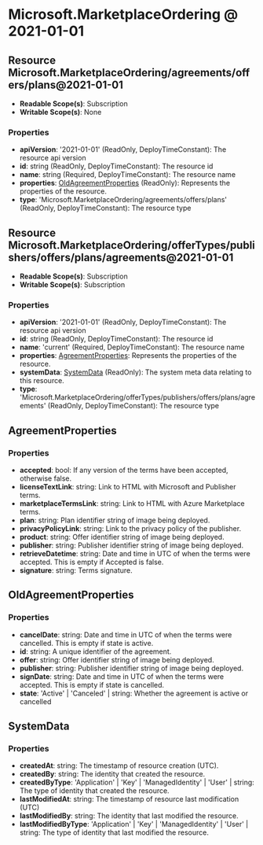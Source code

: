 # Microsoft.MarketplaceOrdering @ 2021-01-01

## Resource Microsoft.MarketplaceOrdering/agreements/offers/plans@2021-01-01
* **Readable Scope(s)**: Subscription
* **Writable Scope(s)**: None
### Properties
* **apiVersion**: '2021-01-01' (ReadOnly, DeployTimeConstant): The resource api version
* **id**: string (ReadOnly, DeployTimeConstant): The resource id
* **name**: string (Required, DeployTimeConstant): The resource name
* **properties**: [OldAgreementProperties](#oldagreementproperties) (ReadOnly): Represents the properties of the resource.
* **type**: 'Microsoft.MarketplaceOrdering/agreements/offers/plans' (ReadOnly, DeployTimeConstant): The resource type

## Resource Microsoft.MarketplaceOrdering/offerTypes/publishers/offers/plans/agreements@2021-01-01
* **Readable Scope(s)**: Subscription
* **Writable Scope(s)**: Subscription
### Properties
* **apiVersion**: '2021-01-01' (ReadOnly, DeployTimeConstant): The resource api version
* **id**: string (ReadOnly, DeployTimeConstant): The resource id
* **name**: 'current' (Required, DeployTimeConstant): The resource name
* **properties**: [AgreementProperties](#agreementproperties): Represents the properties of the resource.
* **systemData**: [SystemData](#systemdata) (ReadOnly): The system meta data relating to this resource.
* **type**: 'Microsoft.MarketplaceOrdering/offerTypes/publishers/offers/plans/agreements' (ReadOnly, DeployTimeConstant): The resource type

## AgreementProperties
### Properties
* **accepted**: bool: If any version of the terms have been accepted, otherwise false.
* **licenseTextLink**: string: Link to HTML with Microsoft and Publisher terms.
* **marketplaceTermsLink**: string: Link to HTML with Azure Marketplace terms.
* **plan**: string: Plan identifier string of image being deployed.
* **privacyPolicyLink**: string: Link to the privacy policy of the publisher.
* **product**: string: Offer identifier string of image being deployed.
* **publisher**: string: Publisher identifier string of image being deployed.
* **retrieveDatetime**: string: Date and time in UTC of when the terms were accepted. This is empty if Accepted is false.
* **signature**: string: Terms signature.

## OldAgreementProperties
### Properties
* **cancelDate**: string: Date and time in UTC of when the terms were cancelled. This is empty if state is active.
* **id**: string: A unique identifier of the agreement.
* **offer**: string: Offer identifier string of image being deployed.
* **publisher**: string: Publisher identifier string of image being deployed.
* **signDate**: string: Date and time in UTC of when the terms were accepted. This is empty if state is cancelled.
* **state**: 'Active' | 'Canceled' | string: Whether the agreement is active or cancelled

## SystemData
### Properties
* **createdAt**: string: The timestamp of resource creation (UTC).
* **createdBy**: string: The identity that created the resource.
* **createdByType**: 'Application' | 'Key' | 'ManagedIdentity' | 'User' | string: The type of identity that created the resource.
* **lastModifiedAt**: string: The timestamp of resource last modification (UTC)
* **lastModifiedBy**: string: The identity that last modified the resource.
* **lastModifiedByType**: 'Application' | 'Key' | 'ManagedIdentity' | 'User' | string: The type of identity that last modified the resource.

